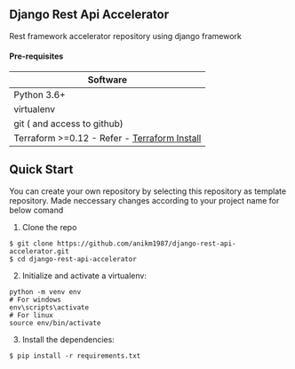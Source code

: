  Django Rest Api Accelerator
 ----------------

Rest framework accelerator repository using django framework

#### Pre-requisites
| Software                         |
| ---------                        |
| Python 3.6+                      |
| virtualenv                       |
| git ( and access to github)      |
| Terraform >=0.12 - Refer - [Terraform Install](https://learn.hashicorp.com/tutorials/terraform/install-cli)                  |


Quick Start
----------
You can create your own repository by selecting this repository as template repository. Made neccessary changes according to your project name for below comand


1. Clone the repo
  ```
  $ git clone https://github.com/anikm1987/django-rest-api-accelerator.git
  $ cd django-rest-api-accelerator
  ```

2. Initialize and activate a virtualenv:
  ```
  python -m venv env
  # For windows
  env\scripts\activate
  # For linux
  source env/bin/activate
  ```

3. Install the dependencies:
  ```
  $ pip install -r requirements.txt
  ```